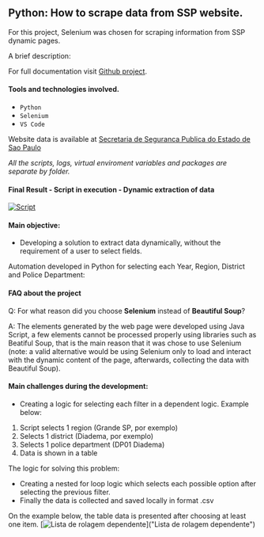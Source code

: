 ## Python: How to scrape data from SSP website.

For this project, Selenium was chosen for scraping information from SSP dynamic pages.

A brief description:

For full documentation visit [Github project](https://github.com/Igorps023/Web-Scraping-SSP).

#### Tools and technologies involved.

*    `Python`
*    `Selenium`
*    `VS Code`

Website data is available at [Secretaria de Seguranca Publica do Estado de Sao Paulo](https://www.ssp.sp.gov.br/estatistica/dados-mensais)


*All the scripts, logs, virtual enviroment variables and packages are separate by folder.*

#### Final Result - Script in execution - Dynamic extraction of data
[![Script](https://s9.gifyu.com/images/SF56c.gif "Script")](https://s9.gifyu.com/images/SF56c.gif "Script")

#### Main objective: 
- Developing a solution to extract data dynamically, without the requirement of a user to select fields.

Automation developed in Python for selecting each Year, Region, District and Police Department:


#### FAQ about the project
Q: For what reason did you choose **Selenium** instead of  **Beautiful Soup**?

A: The elements generated by the web page were developed using Java Script, a few elements cannot be processed properly using libraries such as Beatiful Soup, that is the main reason that it was chose to use Selenium (note: a valid alternative would be using Selenium only to load and interact with the dynamic content of the page, afterwards, collecting the data with Beautiful Soup).

#### Main challenges during the development:
- Creating a logic for selecting each filter in a dependent logic. 
Example below:

1. Script selects 1 region (Grande SP, por exemplo)
2. Selects 1 district (Diadema, por exemplo)
3. Selects 1 police department (DP01 Diadema)
4. Data is shown in a table

The logic for solving this problem:
- Creating a nested for loop logic which selects each possible option after selecting the previous filter.
- Finally the data is collected and saved locally in format .csv

On the example below, the table data is presented after choosing at least one item.
[![Lista de rolagem dependente](https://s9.gifyu.com/images/SF5uE.gif "Lista de rolagem dependente")]("Lista de rolagem dependente")
